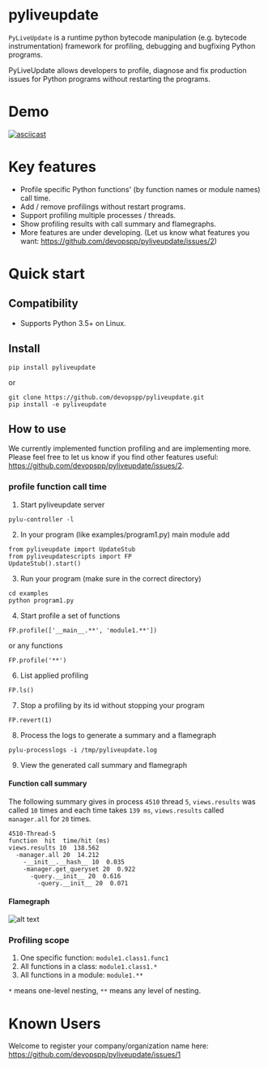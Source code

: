 # pyliveupdate
`PyLiveUpdate` is a runtime python bytecode manipulation (e.g. bytecode instrumentation) framework for profiling, debugging and bugfixing Python programs.

PyLiveUpdate allows developers to profile, diagnose and fix production issues for Python programs without restarting the programs.

# Demo

[![asciicast](https://asciinema.org/a/304465.svg)](https://asciinema.org/a/304465)

# Key features
* Profile specific Python functions' (by function names or module names) call time.
* Add / remove profilings without restart programs.
* Support profiling multiple processes / threads.
* Show profiling results with call summary and flamegraphs.
* More features are under developing. (Let us know what features you want: https://github.com/devopspp/pyliveupdate/issues/2)


# Quick start

## Compatibility
* Supports Python 3.5+ on Linux. 

## Install

```
pip install pyliveupdate
```
or
```
git clone https://github.com/devopspp/pyliveupdate.git
pip install -e pyliveupdate
```

## How to use
We currently implemented function profiling and are implementing more.
Please feel free to let us know if you find other features useful: https://github.com/devopspp/pyliveupdate/issues/2.

### profile function call time

1. Start pyliveupdate server
```
pylu-controller -l
```
2. In your program (like examples/program1.py) main module add 
```	
from pyliveupdate import UpdateStub
from pyliveupdatescripts import FP
UpdateStub().start()
```
3. Run your program (make sure in the correct directory)
```
cd examples
python program1.py
```
4. Start profile a set of functions
```
FP.profile(['__main__.**', 'module1.**'])
```
or
any functions
```
FP.profile('**')
```
6. List applied profiling
```
FP.ls()
```
7. Stop a profiling by its id without stopping your program
```
FP.revert(1)
```
8. Process the logs to generate a summary and a flamegraph
```
pylu-processlogs -i /tmp/pyliveupdate.log
```
9. View the generated call summary and flamegraph
#### Function call summary
The following summary gives in process `4510` thread `5`, `views.results` was called `10` times and each time takes `139 ms`, `views.results` called `manager.all` for `20` times.
```
4510-Thread-5
function  hit  time/hit (ms)
views.results 10  138.562
  -manager.all 20  14.212
    -__init__.__hash__ 10  0.035
    -manager.get_queryset 20  0.922
      -query.__init__ 20  0.616
        -query.__init__ 20  0.071
```
#### Flamegraph
![alt text](examples/pyliveupdate.log.svg)

### Profiling scope
  1. One specific function: `module1.class1.func1`
  2. All functions in a class: `module1.class1.*`
  3. All functions in a module: `module1.**`

`*` means one-level nesting, `**` means any level of nesting. 
# Known Users
Welcome to register your company/organization name here: https://github.com/devopspp/pyliveupdate/issues/1
